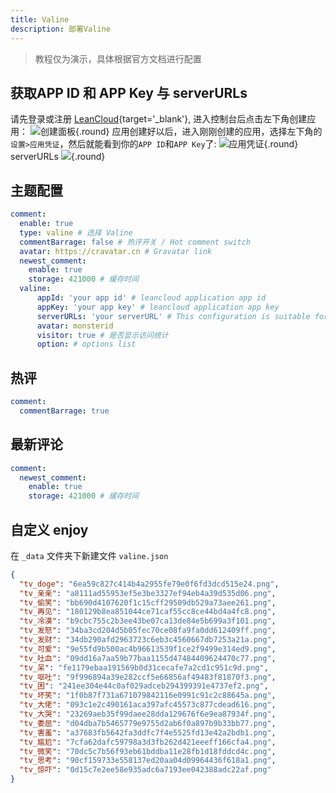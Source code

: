 ```yaml
---
title: Valine
description: 部署Valine
---
```


> 教程仅为演示，具体根据官方文档进行配置

## 获取APP ID 和 APP Key 与 serverURLs

请先登录或注册 [LeanCloud](https://console.leancloud.app/){target='_blank'}, 进入控制台后点击左下角创建应用：
![创建面板](https://s3.qjqq.cn/47/661653a79c41c.webp!color){.round}
应用创建好以后，进入刚刚创建的应用，选择左下角的`设置>应用凭证`，然后就能看到你的`APP ID`和`APP Key`了:
![应用凭证](https://s3.qjqq.cn/47/661654dea6351.webp!color){.round}
serverURLs
![](https://s3.qjqq.cn/47/66165def47f81.webp!color){.round}

## 主题配置

```yaml [_config.solitude.yml]
comment:
  enable: true
  type: valine # 选择 Valine
  commentBarrage: false # 热评开关 / Hot comment switch
  avatar: https://cravatar.cn # Gravatar link
  newest_comment:
    enable: true
    storage: 421000 # 缓存时间
  valine:
      appId: 'your app id' # leancloud application app id
      appKey: 'your app key' # leancloud application app key
      serverURLs: 'your serverURL' # This configuration is suitable for domestic custom domain name users, overseas version will be automatically detected (no need to manually fill in)
      avatar: monsterid
      visitor: true # 是否显示访问统计
      option: # options list
```

## 热评

```yaml [_config.solitude.yml]
comment:
  commentBarrage: true
```

## 最新评论
```yaml [_config.solitude.yml]
comment:
  newest_comment:
    enable: true
    storage: 421000 # 缓存时间
```

## 自定义 enjoy

在 `_data` 文件夹下新建文件 `valine.json`
```json [valine.json]
{ 
  "tv_doge": "6ea59c827c414b4a2955fe79e0f6fd3dcd515e24.png",
  "tv_亲亲": "a8111ad55953ef5e3be3327ef94eb4a39d535d06.png",
  "tv_偷笑": "bb690d4107620f1c15cff29509db529a73aee261.png",
  "tv_再见": "180129b8ea851044ce71caf55cc8ce44bd4a4fc8.png",
  "tv_冷漠": "b9cbc755c2b3ee43be07ca13de84e5b699a3f101.png",
  "tv_发怒": "34ba3cd204d5b05fec70ce08fa9fa0dd612409ff.png",
  "tv_发财": "34db290afd2963723c6eb3c4560667db7253a21a.png",
  "tv_可爱": "9e55fd9b500ac4b96613539f1ce2f9499e314ed9.png",
  "tv_吐血": "09dd16a7aa59b77baa1155d47484409624470c77.png",
  "tv_呆": "fe1179ebaa191569b0d31cecafe7a2cd1c951c9d.png",
  "tv_呕吐": "9f996894a39e282ccf5e66856af49483f81870f3.png",
  "tv_困": "241ee304e44c0af029adceb294399391e4737ef2.png",
  "tv_坏笑": "1f0b87f731a671079842116e0991c91c2c88645a.png",
  "tv_大佬": "093c1e2c490161aca397afc45573c877cdead616.png",
  "tv_大哭": "23269aeb35f99daee28dda129676f6e9ea87934f.png",
  "tv_委屈": "d04dba7b5465779e9755d2ab6f0a897b9b33bb77.png",
  "tv_害羞": "a37683fb5642fa3ddfc7f4e5525fd13e42a2bdb1.png",
  "tv_尴尬": "7cfa62dafc59798a3d3fb262d421eeeff166cfa4.png",
  "tv_微笑": "70dc5c7b56f93eb61bddba11e28fb1d18fddcd4c.png",
  "tv_思考": "90cf159733e558137ed20aa04d09964436f618a1.png",
  "tv_惊吓": "0d15c7e2ee58e935adc6a7193ee042388adc22af.png"
} 
```
